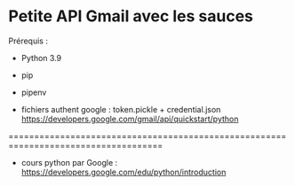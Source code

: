 # Petite API Gmail avec les sauces

Prérequis :
* Python 3.9
* pip
* pipenv

* fichiers authent google : token.pickle + credential.json
https://developers.google.com/gmail/api/quickstart/python
  


====================================================================================

* cours python par Google :
https://developers.google.com/edu/python/introduction
